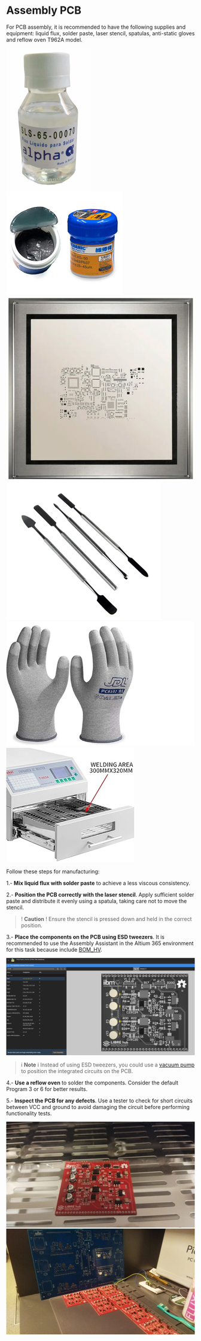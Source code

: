 
# Assembly PCB

For PCB assembly, it is recommended to have the following supplies and equipment: liquid flux, solder paste, laser stencil, spatulas, anti-static gloves and reflow oven T962A model. 
 
![](images/flux.png)
![](images/pasta_soldar.png)
![](images/laser_stencil.png)
![](images/espatulas.png)
![](images/globes.png)
![](images/horno_infrarojo.png)

Follow these steps for manufacturing:

1.- **Mix liquid flux with solder paste** to achieve a less viscous consistency.

2.- **Position the PCB correctly with the laser stencil**. Apply sufficient solder paste and distribute it evenly using a spatula, taking care not to move the stencil. 
>! **Caution** 
>! Ensure the stencil is pressed down and held in the correct position.

3.- **Place the components on the PCB using ESD tweezers**. It is recommended to use the Assembly Assistant in the Altium 365 environment for this task because include [BOM_HV](images/bom_hv.zip). 

[![](images/assembly_assistant.png)](images/assembly_assistant.png)

>i **Note** 
>i Instead of using ESD tweezers, you could use a [vacuum pump](https://es.aliexpress.com/i/32337068156.html?gatewayAdapt=glo2esp) to position the integrated circuits on the PCB.

4.- **Use a reflow oven** to solder the components. Consider the default Program 3 or 6 for better results. 

5.- **Inspect the PCB for any defects**. Use a tester to check for short circuits between VCC and ground to avoid damaging the circuit before performing functionality tests.

![](images/pcb_red.jpeg)
![](images/pcb_solder.jpeg)






